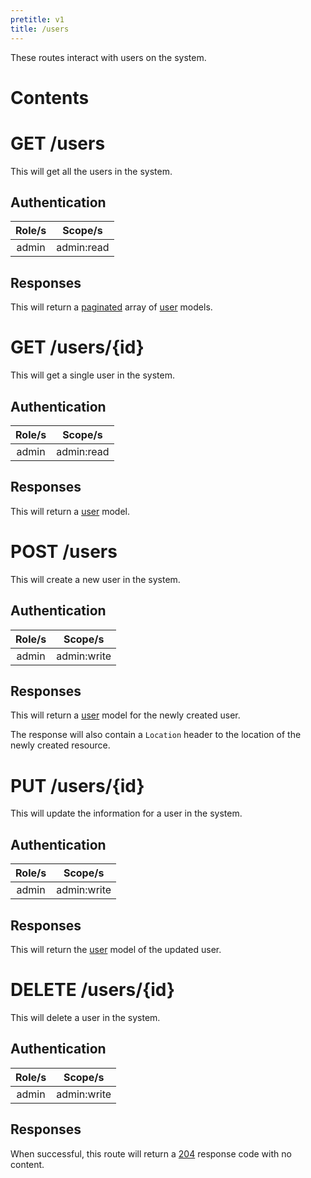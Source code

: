 ```yaml
---
pretitle: v1
title: /users
---
```


These routes interact with users on the system.

# Contents
<!-- toc -->

# GET /users
This will get all the users in the system.

## Authentication
| Role/s | Scope/s |
|:------:|:-------:|
| admin | admin:read |

## Responses
This will return a [paginated](/docs/paginated) array of [user](/docs/models/user) models.

# GET /users/{id}
This will get a single user in the system.

## Authentication
| Role/s | Scope/s |
|:------:|:-------:|
| admin | admin:read |

## Responses
This will return a [user](/docs/models/user) model.

# POST /users
This will create a new user in the system.

## Authentication
| Role/s | Scope/s |
|:------:|:-------:|
| admin | admin:write |

## Responses
This will return a [user](/docs/models/user) model for the newly created user.

The response will also contain a `Location` header to the location of the newly created resource.

# PUT /users/{id}
This will update the information for a user in the system.

## Authentication
| Role/s | Scope/s |
|:------:|:-------:|
| admin | admin:write |

## Responses
This will return the [user](/docs/models/user) model of the updated user.

# DELETE /users/{id}
This will delete a user in the system.

## Authentication
| Role/s | Scope/s |
|:------:|:-------:|
| admin | admin:write |

## Responses
When successful, this route will return a [204](/docs/response-codes#204) response code with no content.